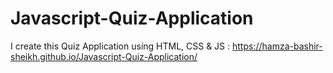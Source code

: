 # Javascript-Quiz-Application
I create this Quiz Application using HTML, CSS &amp; JS : https://hamza-bashir-sheikh.github.io/Javascript-Quiz-Application/
